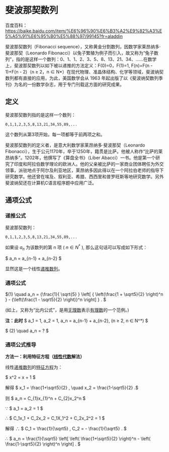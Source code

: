 # 斐波那契数列

百度百科：https://baike.baidu.com/item/%E6%96%90%E6%B3%A2%E9%82%A3%E5%A5%91%E6%95%B0%E5%88%97/99145?fr=aladdin

斐波那契数列（Fibonacci sequence），又称黄金分割数列，因数学家莱昂纳多·斐波那契（Leonardo Fibonacci）以兔子繁殖为例子而引入，故又称为“兔子数列”，指的是这样一个数列：0、1、1、2、3、5、8、13、21、34、……在数学上，斐波那契数列以如下被以递推的方法定义：F(0)=0，F(1)=1, F(n)=F(n - 1)+F(n - 2)（n ≥ 2，n ∈ N*）在现代物理、准晶体结构、化学等领域，斐波纳契数列都有直接的应用，为此，美国数学会从 1963 年起出版了以《斐波纳契数列季刊》为名的一份数学杂志，用于专门刊载这方面的研究成果。

## 定义

斐波那契数列指的是这样一个数列：

```
0,1,1,2,3,5,8,13,21,34,55,89,...
```

这个数列从第3项开始，每一项都等于前两项之和。

斐波那契数列的定义者，是意大利数学家莱昂纳多·斐波那契（Leonardo Fibonacci），生于公元1170年，卒于1250年，籍贯是比萨。他被人称作“比萨的莱昂纳多”。1202年，他撰写了《算盘全书》（Liber Abacci）一书。他是第一个研究了印度和阿拉伯数学理论的欧洲人。他的父亲被比萨的一家商业团体聘任为外交领事，派驻地点于阿尔及利亚地区，莱昂纳多因此得以在一个阿拉伯老师的指导下研究数学。他还曾在埃及、叙利亚、希腊、西西里和普罗旺斯等地研究数学。另外斐波纳契还在计算机C语言程序题中应用广泛。

## 通项公式

### 递推公式

斐波那契数列：

```
0,1,1,2,3,5,8,13,21,34,55,89,...
```

如果设 $a_n$ 为该数列的第 n 项 ( $n ∈ N^*$ ), 那么这句话可以写成如下形式：

$ a_n = a_{n-1} + a_{n-2} $

显然这是一个线性[递推数列](https://baike.baidu.com/item/%E9%80%92%E6%8E%A8%E6%95%B0%E5%88%97/9140424)。

### 通项公式

$(1) \quad a_n = {\frac{1}{ \sqrt{5} } \left[ { \left(\frac{1 + \sqrt5}{2} \right)^n } - {\left(\frac{1 - \sqrt5}{2} \right)}^n \right] } . $

(如上，又称为“比内公式”，是用[无理数](https://baike.baidu.com/item/%E6%97%A0%E7%90%86%E6%95%B0)表示[有理数](https://baike.baidu.com/item/%E6%9C%89%E7%90%86%E6%95%B0/105546)的一个范例。)

**注：此时** $ a_1 = 1, a_2 = 1, a_n = a_{n-1} + a_{n-2}, (n ≥ 2, n ∈ N^*) $

$ (2) \quad a_n = ? $

### 通项公式推导

**方法一：利用特征方程（[线性代数](https://baike.baidu.com/item/%E7%BA%BF%E6%80%A7%E4%BB%A3%E6%95%B0/800)解法）**

线性[递推数列](https://baike.baidu.com/item/%E9%80%92%E6%8E%A8%E6%95%B0%E5%88%97)的[特征方程](https://baike.baidu.com/item/%E7%89%B9%E5%BE%81%E6%96%B9%E7%A8%8B)为：

$ x^2 = x + 1 $

解得 $ x_1 = \frac{1+\sqrt5}{2} , \quad x_2 = \frac{1-\sqrt5}{2} .$

则 $ a_n = C_{1}x_{1}^n + C_{2}x_2^n $

∵ $ a_1 = a_2 = 1 $

∴ $ C_1x_1 + C_2x_2 = C_1X_1^2 + C_2x_2^2 = 1 $

解得 ∴ $ C_1 = \frac{1}{\sqrt5} , C_2 = - \frac{1}{\sqrt5} . $

∴ $ a_n = \frac{1}{\sqrt5} \left[ \left( \frac{1+\sqrt5}{2} \right)^n - \left( \frac{1-\sqrt5}{2} \right)^n \right] . $






